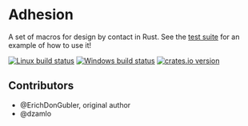 # Adhesion

A set of macros for design by contact in Rust. See the [test suite](/tests/lib.rs) for an example of how to use it!

[![Linux build status](https://travis-ci.org/ErichDonGubler/adhesion-rs.svg)](https://travis-ci.org/ErichDonGubler/adhesion-rs)
[![Windows build status](https://ci.appveyor.com/api/projects/status/github/ErichDonGubler/adhesion-rs?svg=true)](https://ci.appveyor.com/project/ErichDonGubler/adhesion-rs)
[![crates.io version](https://img.shields.io/crates/v/adhesion.svg)](https://crates.io/crates/adhesion)

## Contributors

* @ErichDonGubler, original author
* @dzamlo

